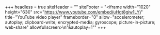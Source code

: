 +++
headless = true
siteHeader = ""
siteFooter = "<iframe width=\"1020\" height=\"630\" src=\"https://www.youtube.com/embed/uHgt8giw1LY\" title=\"YouTube video player\" frameborder=\"0\" allow=\"accelerometer; autoplay; clipboard-write; encrypted-media; gyroscope; picture-in-picture; web-share\" allowfullscreen></iframe>\n\"&autoplay=1\""
+++
